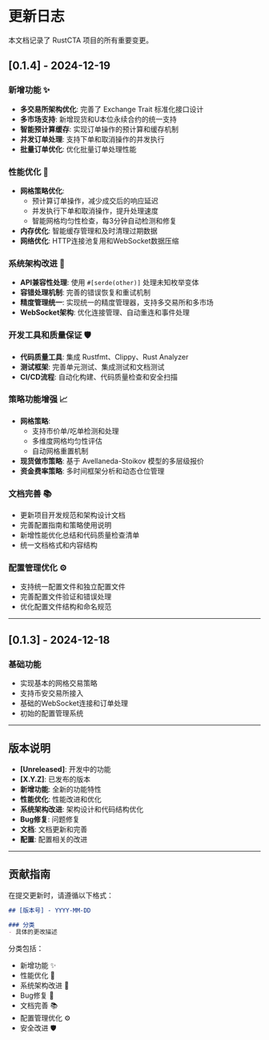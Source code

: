 # 更新日志

本文档记录了 RustCTA 项目的所有重要变更。

## [0.1.4] - 2024-12-19

### 新增功能 ✨
- **多交易所架构优化**: 完善了 Exchange Trait 标准化接口设计
- **多市场支持**: 新增现货和U本位永续合约的统一支持
- **智能预计算缓存**: 实现订单操作的预计算和缓存机制
- **并发订单处理**: 支持下单和取消操作的并发执行
- **批量订单优化**: 优化批量订单处理性能

### 性能优化 🚀
- **网格策略优化**: 
  - 预计算订单操作，减少成交后的响应延迟
  - 并发执行下单和取消操作，提升处理速度
  - 智能网格均匀性检查，每3分钟自动检测和修复
- **内存优化**: 智能缓存管理和及时清理过期数据
- **网络优化**: HTTP连接池复用和WebSocket数据压缩

### 系统架构改进 🔧
- **API兼容性处理**: 使用 `#[serde(other)]` 处理未知枚举变体
- **容错处理机制**: 完善的错误恢复和重试机制
- **精度管理统一**: 实现统一的精度管理器，支持多交易所和多市场
- **WebSocket架构**: 优化连接管理、自动重连和事件处理

### 开发工具和质量保证 🛡️
- **代码质量工具**: 集成 Rustfmt、Clippy、Rust Analyzer
- **测试框架**: 完善单元测试、集成测试和文档测试
- **CI/CD流程**: 自动化构建、代码质量检查和安全扫描

### 策略功能增强 📈
- **网格策略**: 
  - 支持市价单/吃单检测和处理
  - 多维度网格均匀性评估
  - 自动网格重置机制
- **现货做市策略**: 基于 Avellaneda-Stoikov 模型的多层级报价
- **资金费率策略**: 多时间框架分析和动态仓位管理

### 文档完善 📚
- 更新项目开发规范和架构设计文档
- 完善配置指南和策略使用说明
- 新增性能优化总结和代码质量检查清单
- 统一文档格式和内容结构

### 配置管理优化 ⚙️
- 支持统一配置文件和独立配置文件
- 完善配置文件验证和错误处理
- 优化配置文件结构和命名规范

---

## [0.1.3] - 2024-12-18

### 基础功能
- 实现基本的网格交易策略
- 支持币安交易所接入
- 基础的WebSocket连接和订单处理
- 初始的配置管理系统

---

## 版本说明

- **[Unreleased]**: 开发中的功能
- **[X.Y.Z]**: 已发布的版本
- **新增功能**: 全新的功能特性
- **性能优化**: 性能改进和优化
- **系统架构改进**: 架构设计和代码结构优化
- **Bug修复**: 问题修复
- **文档**: 文档更新和完善
- **配置**: 配置相关的改进

---

## 贡献指南

在提交更新时，请遵循以下格式：

```markdown
## [版本号] - YYYY-MM-DD

### 分类
- 具体的更改描述
```

分类包括：
- 新增功能 ✨
- 性能优化 🚀  
- 系统架构改进 🔧
- Bug修复 🐛
- 文档完善 📚
- 配置管理优化 ⚙️
- 安全改进 🛡️
